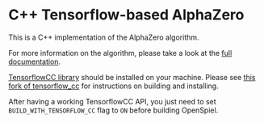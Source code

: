 # C++ Tensorflow-based AlphaZero

This is a C++ implementation of the AlphaZero algorithm.

For more information on the algorithm, please take a look at the
[full documentation](https://github.com/deepmind/open_spiel/blob/master/docs/alpha_zero.md).

[TensorflowCC library](https://github.com/mrdaliri/tensorflow_cc/tree/open_spiel)
should be installed on your machine. Please see
[this fork of tensorflow_cc](https://github.com/mrdaliri/tensorflow_cc/tree/open_spiel)
for instructions on building and installing.

After having a working TensorflowCC API, you just need to set
`BUILD_WITH_TENSORFLOW_CC` flag to `ON` before building OpenSpiel.
